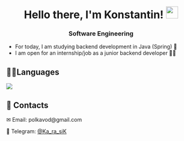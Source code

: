 <!--
**Ka-ra-siK/Ka-ra-siK** is a ✨ _special_ ✨ repository because its `README.md` (this file) appears on your GitHub profile.

Here are some ideas to get you started:

- 🔭 I’m currently working on ...
- 🌱 I’m currently learning ...
- 👯 I’m looking to collaborate on ...
- 🤔 I’m looking for help with ...
- 💬 Ask me about ...
- 📫 How to reach me: ...
- 😄 Pronouns: ...
- ⚡ Fun fact: ...
-->
<h1 align="center">Hello there, I'm Konstantin!</a> 
<img src="https://github.com/blackcater/blackcater/raw/main/images/Hi.gif" height="32"/></h1>
<h3 align="center">Software Engineering</h3>
<!--
<div>

<h2>&#128104;&#8205;&#128187;Languages</h2>
![](https://github-profile-summary-cards.vercel.app/api/cards/repos-per-language?username=Ka-ra-siK&theme=github_dark)

</div>
-->

<ul>
<li>For today, I am studying backend development in Java (Spring) 📘</li>
<li>I am open for an internship/job as a junior backend developer 👨‍💻</li>
</ul>

<h2>&#128104;&#8205;&#128187;Languages</h2>

![](https://github-profile-summary-cards.vercel.app/api/cards/repos-per-language?username=Ka-ra-siK&theme=github_dark)

<h2>📌 Contacts</h2>
<p>✉ Email: polkavod@gmail.com</p>
<p>📱 Telegram: <a href="https://telegram.me/vvtrnv">@Ka_ra_siK</a></p>
